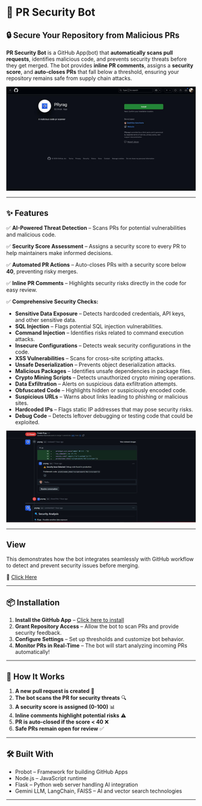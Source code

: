 # 🚀 PR Security Bot

## 🔒 Secure Your Repository from Malicious PRs

**PR Security Bot** is a GitHub App(bot) that **automatically scans pull requests**, identifies malicious code, and prevents security threats before they get merged. The bot provides **inline PR comments**, assigns a **security score**, and **auto-closes PRs** that fall below a threshold, ensuring your repository remains safe from supply chain attacks.

![Security Scan](/public/Install.jpg)

---


## ✨ Features

✅ **AI-Powered Threat Detection** – Scans PRs for potential vulnerabilities and malicious code.

✅ **Security Score Assessment** – Assigns a security score to every PR to help maintainers make informed decisions.

✅ **Automated PR Actions** – Auto-closes PRs with a security score below **40**, preventing risky merges.

✅ **Inline PR Comments** – Highlights security risks directly in the code for easy review.

✅ **Comprehensive Security Checks:**
   -  **Sensitive Data Exposure** – Detects hardcoded credentials, API keys, and other sensitive data.
   -  **SQL Injection** – Flags potential SQL injection vulnerabilities.
   -  **Command Injection** – Identifies risks related to command execution attacks.
   -  **Insecure Configurations** – Detects weak security configurations in the code.
   -  **XSS Vulnerabilities** – Scans for cross-site scripting attacks.
   -  **Unsafe Deserialization** – Prevents object deserialization attacks.
   -  **Malicious Packages** – Identifies unsafe dependencies in package files.
   -  **Crypto Mining Scripts** – Detects unauthorized crypto mining operations.
   -  **Data Exfiltration** – Alerts on suspicious data exfiltration attempts.
   -  **Obfuscated Code** – Highlights hidden or suspiciously encoded code.
   -  **Suspicious URLs** – Warns about links leading to phishing or malicious sites.
   -  **Hardcoded IPs** – Flags static IP addresses that may pose security risks.
   -  **Debug Code** – Detects leftover debugging or testing code that could be exploited.

![Feature Overview](/public/Detail.jpg)

---

## View

This demonstrates how the bot integrates seamlessly with GitHub workflow to detect and prevent security issues before merging.

🔗 [Click Here](https://github.com/Geethika-Kancharla/Test/pull/20)

---

## 📦 Installation

1. **Install the GitHub App** – [Click here to install](https://github.com/apps/pryrag)
2. **Grant Repository Access** – Allow the bot to scan PRs and provide security feedback.
3. **Configure Settings** – Set up thresholds and customize bot behavior.
4. **Monitor PRs in Real-Time** – The bot will start analyzing incoming PRs automatically!

---

## 🚀 How It Works

1. **A new pull request is created** 📌
2. **The bot scans the PR for security threats** 🔍
3. **A security score is assigned (0-100)** 📊
4. **Inline comments highlight potential risks** ⚠️
5. **PR is auto-closed if the score < 40** ❌
6. **Safe PRs remain open for review** ✅

---

## 🛠️ Built With

- Probot – Framework for building GitHub Apps
- Node.js – JavaScript runtime
- Flask – Python web server handling AI integration
- Gemini LLM, LangChain, FAISS – AI and vector search technologies

---
